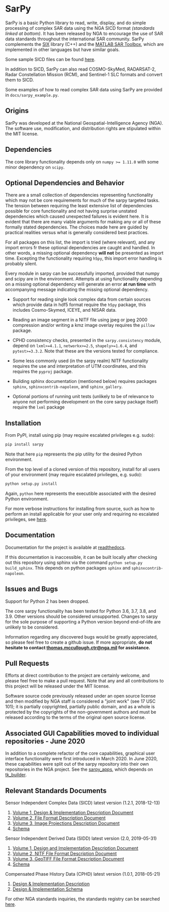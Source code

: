SarPy
=====
SarPy is a basic Python library to read, write, display, and do simple processing
of complex SAR data using the NGA SICD format *(standards linked at bottom)*. 
It has been released by NGA to encourage the use of SAR data standards
throughout the international SAR community. SarPy complements the
[SIX](https://github.com/ngageoint/six-library) library (C++) and the
[MATLAB SAR Toolbox](https://github.com/ngageoint/MATLAB_SAR), which are
implemented in other languages but have similar goals.

Some sample SICD files can be found 
[here](https://github.com/ngageoint/six-library/wiki/Sample-SICDs).

In addition to SICD, SarPy can also read COSMO-SkyMed, RADARSAT-2, Radar Constellation 
Mission (RCM), and Sentinel-1 SLC formats and convert them to SICD.

Some examples of how to read complex SAR data using SarPy are provided in 
`docs/sarpy_example.py`.

Origins
-------
SarPy was developed at the National Geospatial-Intelligence Agency (NGA). The 
software use, modification, and distribution rights are stipulated within the 
MIT license.

Dependencies
------------
The core library functionality depends only on `numpy >= 1.11.0` with some minor 
dependency on `scipy`. 

Optional Dependencies and Behavior
----------------------------------
There are a small collection of dependencies representing functionality which may 
not be core requirements for much of the sarpy targeted tasks. The tension between
requiring the least extensive list of dependencies possible for core functionality 
and not having surprise unstated dependencies which caused unexpected failures is 
evident here. It is evident that there are many viable arguments for making any 
or all of these formally stated dependencies. The choices made here are guided by 
practical realities versus what is generally considered best practices.

For all packages on this list, the import is tried (where relevant), and any 
import errors fr these optional dependencies are caught and handled. In other words, 
a missing optional dependency **will not** be presented as import time. Excepting 
the functionality requiring `h5py`, this import error handling is probably silent. 

Every module in sarpy can be successfully imported, provided that numpy and scipy 
are in the environment. Attempts at using functionality depending on a missing 
optional dependency will generate an error **at run time** with accompanying 
message indicating the missing optional dependency.

- Support for reading single look complex data from certain sources which provide 
  data in hdf5 format require the `h5py` package, this includes Cosmo-Skymed, ICEYE, 
  and NISAR data.

- Reading an image segment in a NITF file using jpeg or jpeg 2000 compression 
  and/or writing a kmz image overlay requires the `pillow` package.

- CPHD consistency checks, presented in the `sarpy.consistency` module, depend on 
  `lxml>=4.1.1`, `networkx>=2.5`, `shapely>=1.6.4`, and `pytest>=3.3.2`. Note that these
  are the versions tested for compliance.

- Some less commonly used (in the sarpy realm) NITF functionality requires the use 
  and interpretation of UTM coordinates, and this requires the `pyproj` package. 

- Building sphinx documentation (mentioned below) requires packages `sphinx`, 
  `sphinxcontrib-napoleon`, and `sphinx_gallery`.

- Optional portions of running unit tests (unlikely to be of relevance to anyone 
  not performing development on the core sarpy package itself) require the `lxml`
  package

Installation
------------
From PyPI, install using pip (may require escalated privileges e.g. sudo):
```bash
pip install sarpy
```
Note that here `pip` represents the pip utility for the desired Python environment.

From the top level of a cloned version of this repository, install for all users of 
your environment (may require escalated privileges, e.g. sudo):
```bash
python setup.py install
```
Again, `python` here represents the executible associated with the desired Python 
environment.

For more verbose instructions for installing from source, such as how to perform an 
install applicable for your user only and requiring no escalated privileges, 
see [here](https://docs.python.org/3/install/index.html).

Documentation
-------------
Documentation for the project is available at [readthedocs](https://sarpy.readthedocs.io/en/latest/).

If this documentation is inaccessible, it can be built locally after checking out 
this repository using sphinx via the command `python setup.py build_sphinx`. 
This depends on python packages `sphinx` and `sphinxcontrib-napoleon`.

Issues and Bugs
---------------
Support for Python 2 has been dropped.

The core sarpy functionality has been tested for Python 3.6, 3.7, 3.8, and 3.9. 
Other versions should be considered unsupported. Changes to sarpy for the sole 
purpose of supporting a Python version beyond end-of-life are unlikely to be 
considered.

Information regarding any discovered bugs would be greatly appreciated, so please
feel free to create a github issue. If more appropriate, **do not hesitate to 
contact thomas.mccullough.ctr@nga.mil for assistance.**

Pull Requests
-------------
Efforts at direct contribution to the project are certainly welcome, and please
feel free to make a pull request. Note that any and all contributions to this 
project will be released under the MIT license.

Software source code previously released under an open source license and then 
modified by NGA staff is considered a "joint work" (see 17 USC 101); it is partially 
copyrighted, partially public domain, and as a whole is protected by the copyrights 
of the non-government authors and must be released according to the terms of the 
original open source license.

Associated GUI Capabilities moved to individual repositories - June 2020
------------------------------------------------------------------------
In addition to a complete refactor of the core capabilities, graphical user interface
functionality were first introduced in March 2020. In June 2020, these 
capabilities were split out of the sarpy repository into their own repositories 
in the NGA project. See the [sarpy_apps](https://github.com/ngageoint/sarpy_apps), 
which depends on [tk_builder](https://github.com/ngageoint/tk_builder). 

Relevant Standards Documents
----------------------------

Sensor Independent Complex Data (SICD) latest version (1.2.1, 2018-12-13) 
1. [Volume 1, Design & Implementation Description Document](https://nsgreg.nga.mil/doc/view?i=4900)
2. [Volume 2, File Format Description Document](https://nsgreg.nga.mil/doc/view?i=4901)
3. [Volume 3, Image Projections Description Document](https://nsgreg.nga.mil/doc/view?i=4902)
4. [Schema](https://nsgreg.nga.mil/doc/view?i=5230)

Sensor Independent Derived Data (SIDD) latest version (2.0, 2019-05-31)
1. [Volume 1, Design and Implementation Description Document](https://nsgreg.nga.mil/doc/view?i=5009)
2. [Volume 2, NITF File Format Description Document](https://nsgreg.nga.mil/doc/view?i=5016)
3. [Volume 3, GeoTIFF File Format Description Document](https://nsgreg.nga.mil/doc/view?i=5017)
4. [Schema](https://nsgreg.nga.mil/doc/view?i=5231)

Compensated Phase History Data (CPHD) latest version (1.0.1, 2018-05-21)
1. [Design & Implementation Description](https://nsgreg.nga.mil/doc/view?i=4638)
2. [Design & Implementation Schema](https://nsgreg.nga.mil/doc/view?i=4639)

For other NGA standards inquiries, the standards registry can be searched
 [here](https://nsgreg.nga.mil/registries/search/index.jsp?registryType=doc).
 
